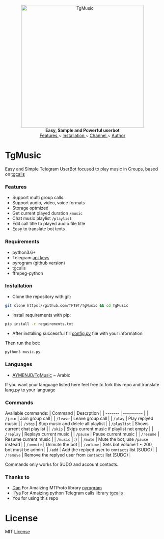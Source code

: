<p align="center">
   <a href="https://github.com/2ib/TgMusic">
   <img src="https://github.com/2ib/TgMusic/blob/master/logo.png" width="400px" alt="TgMusic">
   </a>
   <br>
   <b>Easy, Sample and Powerful userbot</b>
   <br>
   <a href="https://github.com/AYMENJD/TgMusic#features">
   Features
   </a>
   ~
   <a href="https://github.com/AYMENJD/TgMusic#installation">
   Installation
   </a>
   ~
   <a href="https://t.me/YYYYF">
   Channel
   </a>
   ~
   <a href="https://t.me/K6KKK">
   Author
   </a>
</p>

# TgMusic

Easy and Simple Telegram UserBot focused to play music in Groups, based on [tgcalls](https://github.com/MarshalX/tgcalls)

### Features

- Support multi group calls
- Support audio, video, voice formats
- Storage optmized
- Get current played duration `/music`
- Chat music playlist `/playlist`
- Edit call title to played audio file title
- Easy to translate bot texts

### Requirements

- python3.6+
- Telegram [api keys](https://docs.pyrogram.org/intro/setup#api-keys)
- pyrogram (github version)
- tgcalls
- ffmpeg-python

### Installation

- Clone the repository with git:

```bash
git clone https://github.com/TFT9T/TgMusic && cd TgMusic

```

- Install requirements with pip:

```bash
pip install -r requirements.txt
```

- After installing successful fill [config.py](https://github.com/2ib/TgMusic/blob/master/config.py) file with your information

Then run the bot:

```bash
python3 music.py
```

### Languages

- [AYMENJD/TgMusic](https://github.com/AYMENJD/TgMusic) ~ Arabic

If you want your language listed here feel free to fork this repo and translate [lang.py](https://github.com/2ib/TgMusic/blob/master/lang.py) to your language

### Commands

Available commands:
| Command | Descrption |
| ------- | ---------- |
| `/join` | Join group call |
| `/leave` | Leave group call |
| `/play` | Play replyed music |
| `/stop` | Stop music and delete all playlist |
| `/playlist` | Shows current chat playlist |
| `/skip` | Skips current music if playlist not empty |
| `/replay` | Replays current music |
| `/pause` | Pause current music |
| `/resume` | Resume current music |
| `/music` | :) |
| `/mute` | Mute the bot, use `/pause` instead |
| `/ummute` | Unmute the bot |
| `/volume` | Sets bot volume 1 ~ 200, bot must be admin |
| `/add` | Add the replyed user to `contacts` list (SUDO) |
| `/remove` | Remove the replyed user from `contacts` list (SUDO) |

Commands only works for SUDO and account contacts.

### Thanks to

- [Dan](https://github.com/delivrance) For Amaizing MTProto library [pyrogram](https://github.com/pyrogram/pyrogram)
- [Il'ya](https://github.com/MarshalX) For Amaizing python Telegram calls library [tgcalls](https://github.com/MarshalX/tgcalls)
- You for using this repo

# License

MIT [License](https://github.com/2ib/TgMusic/blob/master/LICENSE)
